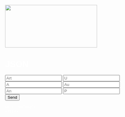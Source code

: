 
<html lang="en">

<head>
    <meta charset="utf-8">
    <meta http-equiv="X-UA-Compatible" content="IE=edge">
    <meta name="viewport" content="width=device-width, initial-scale=1.0">
    <title>Simple website</title>
    <title>A wme!</title>
    <style>
        body {
            background: url("https://raw.githubusercontent.com/Wicker1090/Wicker1090.github.io/main/Images/Background.png");
            color: white;
            font-family: Helvetica;
            background-size: cover;
            background-position: center center;
            background-repeat: no-repeat;
            background-attachment: fixed;
        }
        div {
            max-width: 600px;
            height: 40px;
            justify-content: center;
            align-items: center;
            margin-bottom: 30px;
        }
    </style>
    <div>
        <p class="border-block"> <img class="logo"
                src="https://raw.githubusercontent.com/Wicker1090/Wicker1090.github.io/main/Images/LOGO.png"
                width="300" height="140">
        </p>
    <h1>
        <b>JSON</b>
    </h1>
</head>

<body>
    <form>
        <div>
            <label for="Bezeichner">
                <input type="text" id="Bezeichner" placeholder="Art" class="formBox" >
                <label for="Spann">
                    <input type="number" id="U" placeholder="U" class="formBox" />
        <div>
            <label for="Amp">
                <input type="number" id="A" placeholder="A" class="formBox" >
                <label for="yr">
                    <input type="text" id="au" placeholder="Au" class="formBox" />
        <div>
            <label for="Anst">
                <input type="text" id="an" placeholder="An" class="formBox" >
                <label for="pos">
                    <input type="number" id="ps" placeholder="P" class="formBox" />    
    <div>
        <form ><input type="submit" id="btn" value="Send" />
      
    <div id="msg">
    </div>    
</body>
<script>
    window.addEventListener('scroll', () => {
        const scrolable = document.documentElement.scrollHeight - window.innerHeight;
        const scrolled = window.scrollY;
        console.log(scrolled);
    })
    let Arts = [];
    const addArt = (ev) => {
        ev.preventDefault();
        let art = {
            B: document.getElementById('Bezeichner').value,
            U: document.getElementById('U').value,
            A: document.getElementById('A').value,
            An: document.getElementById('au').value,
            Au: document.getElementById('an').value,
            Y: document.getElementById('ps').value
        }
        Arts.push(art);
        document.forms[0].reset();
        save();
        console.warn('added', { Arts });
        let pre = document.querySelector('#msg pre');
        pre.textContent = '\n' + JSON.stringify(Arts, '\t', 6);
        localStorage.setItem('GetSolution', JSON.stringify(Arts));
    }
    document.addEventListener('DOMContentLoaded', () => {
        document.getElementById('btn').addEventListener('click', addArt);
    });
    function save() {
        var c = document.createElement("a");
        c.download = "SOSO";
        var d = new Date(2013, 12, 5, 16, 23, 45, 600);
        var t =  new File([JSON.stringify(Arts)], "Draft1.txt", {type: "text/plain", lastModified: d})
        //new Blob([JSON.stringify(Arts)], {
        //    type: "text/plain"
       // });
        c.href = window.URL.createObjectURL(t);
        c.click();
    }
</script>

